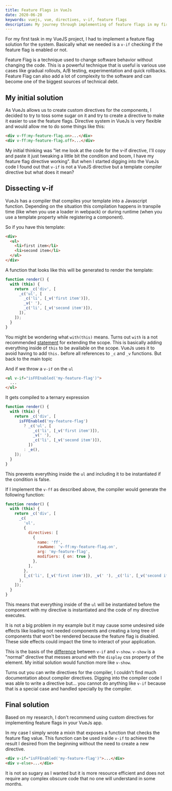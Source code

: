 ```yaml
---
title: Feature Flags in VueJs
date: 2020-06-28
keywords: vuejs, vue, directives, v-if, feature flags
description: My journey through implementing of feature flags in my first VueJs project.
---
```


For my first task in my VueJS project, I had to implement a feature flag solution for the system.
Basically what we needed is a `v-if` checking if the feature flag is enabled or not.

Feature Flag is a technique used to change software behavior without changing the code. This is
a powerful technique that is useful is various use cases like gradual rollouts, A/B testing,
experimentation and quick rollbacks. Feature Flag can also add a lot of complexity to the software
and can become one of the biggest sources of technical debt.

## My initial solution

As VueJs allows us to create custom directives for the components, I decided to try to toss some sugar
on it and try to create a directive to make it easier to use the feature flags. Directive system in VueJs
is very flexible and would allow me to do some things like this:

```html
<div v-ff:my-feature-flag.on>...</div>
<div v-ff:my-feature-flag.off>...</div>
```

My initial thinking was "let me look at the code for the v-if directive, I'll copy and paste it just
tweaking a little bit the condition and boom, I have my feature flag directive working". But when I
started digging into the VueJs code I found out that `v-if` is not a VueJS directive but a template
compiler directive but what does it mean?

## Dissecting v-if

VueJs has a compiler that compiles your template into a Javascript function. Depending on the situation
this compilation happens in transpile time (like when you use a loader in webpack) or during runtime
(when you use a template property while registering a component).

So if you have this template:

```html
<div>
  <ul>
    <li>first item</li>
    <li>second item</li>
  </ul>
</div>
```

A function that looks like this will be generated to render the template:

```js
function render() {
  with (this) {
    return _c('div', [
      _c('ul', [
        _c('li', [_v('first item')]),
        _v(' '),
        _c('li', [_v('second item')]),
      ]),
    ]);
  }
}
```

You might be wondering what `with(this)` means. Turns out `with` is a not recommended
[statement](https://developer.mozilla.org/en-US/docs/Web/JavaScript/Reference/Statements/with)
for extending the scope. This is basically adding everything inside of `this` to be
available on the scope. VueJs uses it to avoid having to add `this.` before all references
to `_c` and `_v` functions. But back to the main topic

And if we throw a `v-if` on the `ul`

```html
<ul v-if="isFFEnabled('my-feature-flag')">
  ...
</ul>
```

It gets compiled to a ternary expression

```js
function render() {
  with (this) {
    return _c('div', [
      isFFEnabled('my-feature-flag')
        ? _c('ul', [
            _c('li', [_v('first item')]),
            _v(' '),
            _c('li', [_v('second item')]),
          ])
        : _e(),
    ]);
  }
}
```

This prevents everything inside the `ul` and including it to be instantiated if the
condition is false.

If I implement the `v-ff` as described above, the compiler would generate the following
function:

```js
function render() {
  with (this) {
    return _c('div', [
      _c(
        'ul',
        {
          directives: [
            {
              name: 'ff',
              rawName: 'v-ff:my-feature-flag.on',
              arg: 'my-feature-flag',
              modifiers: { on: true },
            },
          ],
        },
        [_c('li', [_v('first item')]), _v(' '), _c('li', [_v('second item')])],
      ),
    ]);
  }
}
```

This means that everything inside of the `ul` will be instantiated before the
component with my directive is instantiated and the code of my directive executes.

It is not a big problem in my example but it may cause some undesired side effects like
loading not needed components and creating a long tree of components that won't be rendered
because the feature flag is disabled. These side effects could impact the time to interact
of your application.

This is the basis of the [difference](https://vuejs.org/v2/guide/conditional.html#v-if-vs-v-show)
between `v-if` and `v-show`. `v-show` is a "normal" directive that messes around with the
`display` css property of the element. My initial solution would function more like
`v-show`.

Turns out you can write directives for the compiler, I couldn't find much documentation
about compiler directives. Digging into the compiler code I was able to write a directive
but... you cannot do anything like `v-if` because that is a special case and handled
specially by the compiler.

## Final solution

Based on my research, I don't recommend using custom directives for implementing feature flags
in your VueJs app.

In my case I simply wrote a mixin that exposes a function that checks the feature
flag value. This function can be used inside `v-if` to achieve the result I desired from the
beginning without the need to create a new directive.

```html
<div v-if="isFFEnabled('my-feature-flag')">...</div>
<div v-else>...</div>
```

It is not so sugary as I wanted but it is more resource efficient and does not require any
complex obscure code that no one will understand in some months.
